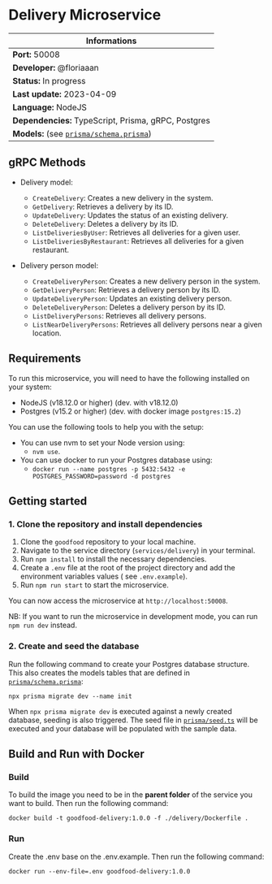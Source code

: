 # Delivery Microservice

| Informations                                                       |
|--------------------------------------------------------------------|
| **Port:** 50008                                                    |
| **Developer:** @floriaaan                                          |
| **Status:** In progress                                            |
| **Last update:** 2023-04-09                                        |
| **Language:** NodeJS                                               |
| **Dependencies:** TypeScript, Prisma, gRPC, Postgres               |
| **Models:** (see [`prisma/schema.prisma`](./prisma/schema.prisma)) |

## gRPC Methods

- Delivery model:

    - `CreateDelivery`: Creates a new delivery in the system.
    - `GetDelivery`: Retrieves a delivery by its ID.
    - `UpdateDelivery`: Updates the status of an existing delivery.
    - `DeleteDelivery`: Deletes a delivery by its ID.
    - `ListDeliveriesByUser`: Retrieves all deliveries for a given user.
    - `ListDeliveriesByRestaurant`: Retrieves all deliveries for a given restaurant.

- Delivery person model:
    - `CreateDeliveryPerson`: Creates a new delivery person in the system.
    - `GetDeliveryPerson`: Retrieves a delivery person by its ID.
    - `UpdateDeliveryPerson`: Updates an existing delivery person.
    - `DeleteDeliveryPerson`: Deletes a delivery person by its ID.
    - `ListDeliveryPersons`: Retrieves all delivery persons.
    - `ListNearDeliveryPersons`: Retrieves all delivery persons near a given location.

## Requirements

To run this microservice, you will need to have the following installed on your system:

- NodeJS (v18.12.0 or higher) (dev. with v18.12.0)
- Postgres (v15.2 or higher) (dev. with docker image `postgres:15.2`)

You can use the following tools to help you with the setup:

- You can use nvm to set your Node version using:
    - `nvm use`.
- You can use docker to run your Postgres database using:
    - `docker run --name postgres -p 5432:5432 -e POSTGRES_PASSWORD=password -d postgres`

## Getting started

### 1. Clone the repository and install dependencies

1. Clone the `goodfood` repository to your local machine.
2. Navigate to the service directory (`services/delivery`) in your terminal.
3. Run `npm install` to install the necessary dependencies.
4. Create a `.env` file at the root of the project directory and add the environment variables values (
   see `.env.example`).
5. Run `npm run start` to start the microservice.

You can now access the microservice at `http://localhost:50008`.

NB: If you want to run the microservice in development mode, you can run `npm run dev` instead.

### 2. Create and seed the database

Run the following command to create your Postgres database structure. This also creates the models tables that are
defined in [`prisma/schema.prisma`](./prisma/schema.prisma):

```
npx prisma migrate dev --name init
```

When `npx prisma migrate dev` is executed against a newly created database, seeding is also triggered. The seed file
in [`prisma/seed.ts`](./prisma/seed.ts) will be executed and your database will be populated with the sample data.

## Build and Run with Docker

### Build

To build the image you need to be in the **parent folder** of the service you want to build. Then run the following
command:

```
docker build -t goodfood-delivery:1.0.0 -f ./delivery/Dockerfile .
```

### Run

Create the .env base on the .env.example. Then run the following command:

```
docker run --env-file=.env goodfood-delivery:1.0.0 
```
